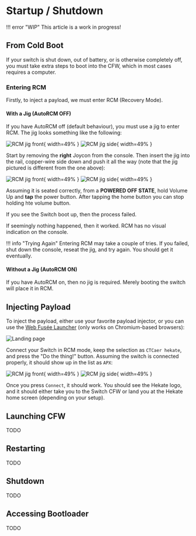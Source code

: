 # Startup / Shutdown

!!! error "WIP"
    This article is a work in progress!

## From Cold Boot

If your switch is shut down, out of battery, or is otherwise completely off, you must take extra steps to boot into the CFW, which in most cases requires a computer.

### Entering RCM

Firstly, to inject a payload, we must enter RCM (Recovery Mode).

#### With a Jig (AutoRCM OFF)

If you have AutoRCM off (default behaviour), you must use a jig to enter RCM. The jig looks something like the following:

![RCM jig front](../assets/images/jig-front.png){ width=49% }
![RCM jig side](../assets/images/jig-side.png){ width=49% }

Start by removing the **right** Joycon from the console. Then insert the jig into the rail, copper-wire side down and push it all the way (note that the jig pictured is different from the one above):

![RCM jig front](../assets/images/jig-out.png){ width=49% }
![RCM jig side](../assets/images/jig-in.png){ width=49% }

Assuming it is seated correctly, from a **POWERED OFF STATE**, hold Volume Up and **tap** the power button. After tapping the home button you can stop holding hte volume button.

If you see the Switch boot up, then the process failed.

If seemingly nothing happened, then it worked. RCM has no visual indication on the console.

!!! info "Trying Again"
    Entering RCM may take a couple of tries. If you failed, shut down the console, reseat the jig, and try again. You should get it eventually.

#### Without a Jig (AutoRCM ON)

If you have AutoRCM on, then no jig is required. Merely booting the switch will place it in RCM. 

## Injecting Payload

To inject the payload, either use your favorite payload injector, or you can use the [Web Fusée Launcher](https://switch.exploit.fortheusers.org/) (only works on Chromium-based browsers):

![Landing page](../assets/images/wfl-landing.png)

Connect your Switch in RCM mode, keep the selection as `CTCaer hekate`, and press the "Do the thing!" button. Assuming the switch is connected properly, it should show up in the list as `APX`:

![RCM jig front](../assets/images/wfl-nodevice.png){ width=49% }
![RCM jig side](../assets/images/wfl-device.png){ width=49% }

Once you press `Connect`, it should work. You should see the Hekate logo, and it should either take you to the Switch CFW or land you at the Hekate home screen (depending on your setup).

## Launching CFW

TODO

## Restarting

TODO

## Shutdown

TODO

## Accessing Bootloader

TODO
